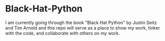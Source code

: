 # Black-Hat-Python
I am currently going through the book "Black Hat Python" by Justin Seitz and Tim Arnold and this repo will serve as a place to show my work, tinker with the code, and collaborate with others on my work.
